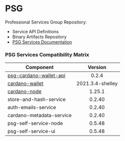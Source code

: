 # PSG

Professional Services Group Repository:

* Service API Definitions
* Binary Artifacts Repository
* [PSG Services Documentation](https://psg-services.readthedocs.io/en/latest/)

### PSG Services Compatibility Matrix

| Component                                                                           | Version          | 
| ------------------------------------------------------------------------------------|:----------------:|
| [psg-cardano-wallet-api](https://github.com/input-output-hk/psg-cardano-wallet-api) | 0.2.4            |
| [cardano-wallet](https://github.com/input-output-hk/cardano-wallet)                 | 2021.3.4-shelley |
| [cardano-node](https://github.com/input-output-hk/cardano-node)                     | 1.25.1           |
| store-and-hash-service                                                              | 0.2.40           |
| auth-emails-service                                                                 | 0.2.40           |
| cardano-metadata-service                                                            | 0.2.40           |
| psg-self-service-node                                                               | 0.5.48           |
| psg-self-service-ui                                                                 | 0.5.48           |
